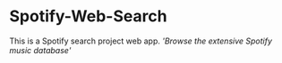 # Spotify-Web-Search

This is a Spotify search project web app.
*'Browse the extensive Spotify music database'*


